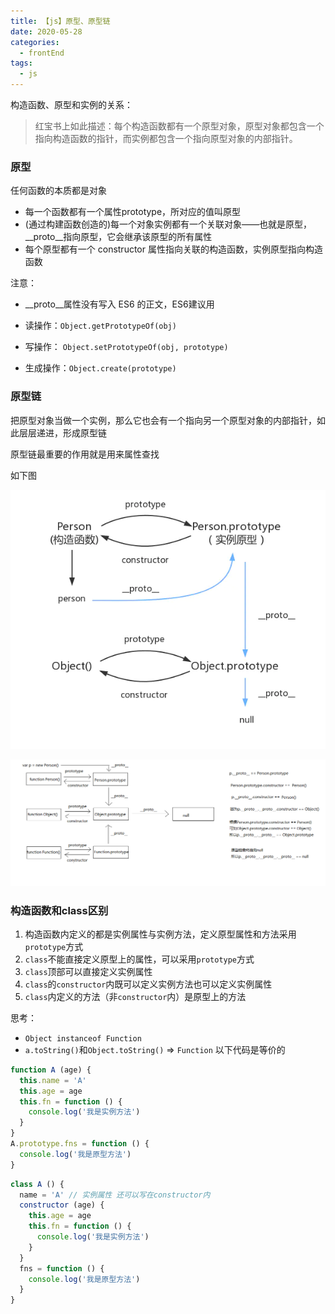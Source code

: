 ```yaml
---
title: 【js】原型、原型链
date: 2020-05-28
categories:
  - frontEnd
tags:
  - js
---
```

构造函数、原型和实例的关系：

> 红宝书上如此描述：每个构造函数都有一个原型对象，原型对象都包含一个指向构造函数的指针，而实例都包含一个指向原型对象的内部指针。

### 原型

任何函数的本质都是对象

- 每一个函数都有一个属性prototype，所对应的值叫原型
- (通过构建函数创造的)每一个对象实例都有一个关联对象——也就是原型，__proto__指向原型，它会继承该原型的所有属性
- 每个原型都有一个 constructor 属性指向关联的构造函数，实例原型指向构造函数

注意：

- __proto__属性没有写入 ES6 的正文，ES6建议用

- 读操作：`Object.getPrototypeOf(obj)`
- 写操作： `Object.setPrototypeOf(obj, prototype)`
- 生成操作：`Object.create(prototype)`

### 原型链

把原型对象当做一个实例，那么它也会有一个指向另一个原型对象的内部指针，如此层层递进，形成原型链

原型链最重要的作用就是用来属性查找

如下图

![原型](./images/prototype.png)

![原型链](./images/proto.png)

### 构造函数和class区别

1. 构造函数内定义的都是实例属性与实例方法，定义原型属性和方法采用`prototype`方式
2. `class`不能直接定义原型上的属性，可以采用`prototype`方式
3. `class`顶部可以直接定义实例属性
4. `class`的`constructor`内既可以定义实例方法也可以定义实例属性
4. `class`内定义的方法（非`constructor`内）是原型上的方法

思考：

- `Object instanceof Function`
- `a.toString()`和`Object.toString()` => `Function`
以下代码是等价的

```js
function A (age) {
  this.name = 'A'
  this.age = age
  this.fn = function () {
    console.log('我是实例方法')
  }
}
A.prototype.fns = function () {
  console.log('我是原型方法')
}
```
```js
class A () {
  name = 'A' // 实例属性 还可以写在constructor内
  constructor (age) {
    this.age = age
    this.fn = function () {
      console.log('我是实例方法')
    }
  }
  fns = function () {
    console.log('我是原型方法')
  }
}
```